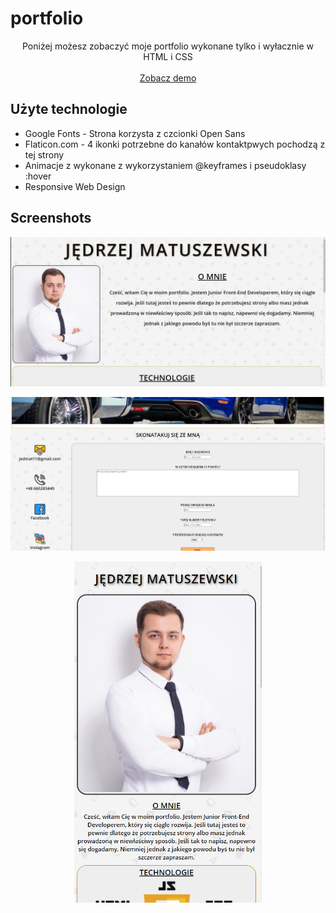 # portfolio

  <p align="center">
   Poniżej możesz zobaczyć moje portfolio wykonane tylko i wyłacznie w HTML i CSS
    <br />
    <br />
    <a href="https://jedrzej-matuszewski.github.io/portfolio/">Zobacz demo</a>
  </p>
</p>

## Użyte technologie
- Google Fonts - Strona korzysta z czcionki Open Sans
- Flaticon.com - 4 ikonki potrzebne do kanałów kontaktpwych pochodzą z tej strony
- Animacje z wykonane z wykorzystaniem @keyframes i pseudoklasy :hover
- Responsive Web Design


## Screenshots
<p align="center">
    <img src="./photo/demo-photo/1.png" alt="First Screenshot" width="600" height="auto">
</p>
<p align="center">
  <img src="./photo/demo-photo/2.png" alt="Second Screenshot" width="600" height="auto">
</p>
<p align="center">
  <img src="./photo/demo-photo/3.png" alt="Third Screenshot" width="300" height="auto">
</p>
